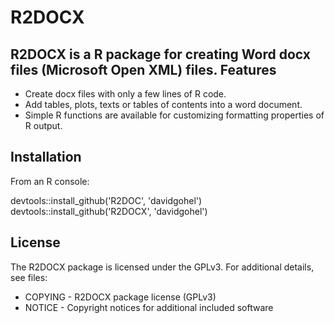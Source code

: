 R2DOCX
======
R2DOCX is a R package for creating Word docx files (Microsoft Open XML) files.
Features
--------
* Create docx files with only a few lines of R code. 
* Add tables, plots, texts or tables of contents into a word document.
* Simple R functions are available for customizing formatting properties of R output.

Installation
------------
From an R console:

  devtools::install_github('R2DOC', 'davidgohel')
  devtools::install_github('R2DOCX', 'davidgohel')


License
-------
The R2DOCX package is licensed under the GPLv3. For additional details, see files:
* COPYING - R2DOCX package license (GPLv3)
* NOTICE - Copyright notices for additional included software

